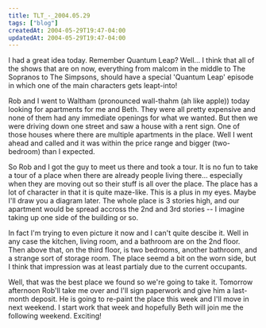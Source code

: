 ```yaml
---
title: TLT_-_2004.05.29
tags: ["blog"]
createdAt: 2004-05-29T19:47-04:00
updatedAt: 2004-05-29T19:47-04:00
---
```


I had a great idea today. Remember Quantum Leap? Well... I think that all of the shows that are on now, everything from malcom in the middle to The Sopranos to The Simpsons, should have a special 'Quantum Leap' episode in which one of the main characters gets leapt-into!

Rob and I went to Waltham (pronounced wall-thahm (ah like apple)) today looking for apartments for me and Beth. They were all pretty expensive and none of them had any immediate openings for what we wanted. But then we were driving down one street and saw a house with a rent sign. One of those houses where there are multiple apartments in the place. Well I went ahead and called and it was within the price range and bigger (two-bedroom) than I expected.

So Rob and I got the guy to meet us there and took a tour. It is no fun to take a tour of a place when there are already people living there... especially when they are moving out so their stuff is all over the place. The place has a lot of character in that it is quite maze-like. This is a plus in my eyes. Maybe I'll draw you a diagram later. The whole place is 3 stories high, and our apartment would be spread accross the 2nd and 3rd stories -- I imagine taking up one side of the building or so.

In fact I'm trying to even picture it now and I can't quite descibe it. Well in any case the kitchen, living room, and a bathroom are on the 2nd floor. Then above that, on the third floor, is two bedrooms, another bathroom, and a strange sort of storage room. The place seemd a bit on the worn side, but I think that impression was at least partialy due to the current occupants.

Well, that was the best place we found so we're going to take it. Tomorrow afternoon Rob'll take me over and I'll sign paperwork and give him a last-month deposit. He is going to re-paint the place this week and I'll move in next weekend. I start work that week and hopefully Beth will join me the following weekend. Exciting!

